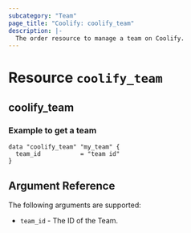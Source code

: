 ```yaml
---
subcategory: "Team"
page_title: "Coolify: coolify_team"
description: |-
  The order resource to manage a team on Coolify.
---
```


# Resource `coolify_team`

## coolify_team

### Example to get a team
```hcl
data "coolify_team" "my_team" {
  team_id           = "team id"
}
```

## Argument Reference

The following arguments are supported:

* `team_id` -
  The ID of the Team.